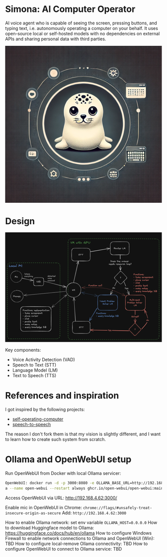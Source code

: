 # Simona: AI Computer Operator

AI voice agent who is capable of seeing the screen, pressing buttons, and typing text, i.e. autonomously operating a computer on your behalf. It uses open-source local or self-hosted models with no dependencies on external APIs and sharing personal data with third parties.

<img src="images/logo.webp" width="600">

# Design

![design_v1.png](images/design_v1.png)

Key components:
- Voice Activity Detection (VAD)
- Speech to Text (STT)
- Language Model (LM)
- Text to Speech (TTS)

# References and inspiration

I got inspired by the following projects:
- [self-operating-computer](https://github.com/OthersideAI/self-operating-computer/tree/main)
- [speech-to-speech](https://github.com/huggingface/speech-to-speech/tree/main)

The reason I don't fork them is that my vision is slightly different, and I want to learn how to create such system from scratch.

# Ollama and OpenWebUI setup

Run OpenWebUI from Docker with local Ollama servicer:
```bash
OpenWebUI: docker run -d -p 3000:8080 -e OLLAMA_BASE_URL=http://192.168.4.62:11434 -v open-webui:/app/backend/dat
a --name open-webui --restart always ghcr.io/open-webui/open-webui:main
```
Access OpenWebUI via URL: http://192.168.4.62:3000/

Enable mic in OpenWebUI in Chrome: `chrome://flags/#unsafely-treat-insecure-origin-as-secure`
Add: `http://192.168.4.62:3000`

How to enable Ollama network:  set env variable `OLLAMA_HOST=0.0.0.0`
How to download Huggingface model to Ollama: https://huggingface.co/docs/hub/en/ollama
How to configure Windows Firewall to enable network connections to Ollama and OpenWebUI (Win): TBD
How to configure local-remove Ollama connectivity: TBD
How to configure OpenWebUI to connect to Ollama service: TBD